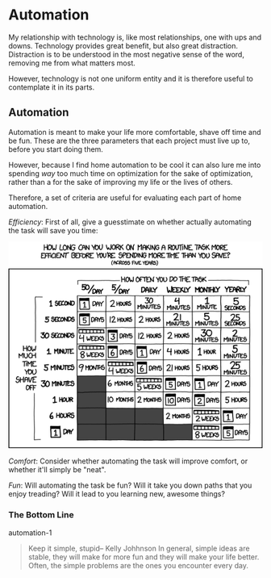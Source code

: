 # Automation
<!-- #Technology -->

My relationship with technology is, like most relationships, one with ups and downs. Technology provides great benefit, but also great distraction. Distraction is to be understood in the most negative sense of the word, removing me from what matters most.

However, technology is not one uniform entity and it is therefore useful to contemplate it in its parts.

## Automation
Automation is meant to make your life more comfortable, shave off time and be fun. These are the three parameters that each project must live up to, before you start doing them.

However, because I find home automation to be cool it can also lure me into spending *way* too much time on optimization for the sake of optimization, rather than a for the sake of improving my life or the lives of others.

Therefore, a set of criteria are useful for evaluating each part of home automation.

*Efficiency*: First of all, give a guesstimate on whether actually automating the task will save you time:

![](BearImages/17F9C7CD-4310-49D7-9104-6509A2A00894-15756-000013033DAEC986/is_it_worth_the_time.png)

*Comfort*: Consider whether automating the task will improve comfort, or whether it'll simply be "neat".

*Fun*: Will automating the task be fun? Will it take you down paths that you enjoy treading? Will it lead to you learning new, awesome things?

### The Bottom Line
automation-1

> Keep it simple, stupid– Kelly Johhnson
In general, simple ideas are stable, they will make for more fun and they will make your life better. Often, the simple problems are the ones you encounter every day.

<!-- #Life -->

<!-- {BearID:FD7266F9-BE5E-4B64-866D-541A77D9381A-15756-000013033DEA291F} -->
